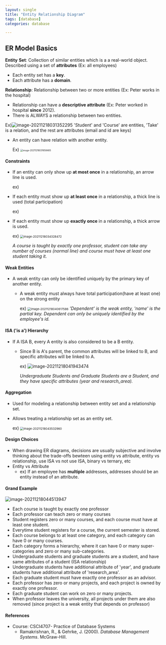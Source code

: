 ```yaml
---
layout: single
title: "Entity Relationship Diagram"
tags: [database]
categories: database

---
```


## ER Model Basics

**Entity** **Set**: Collection of similar entities which is a a real-world object. Described using a set of **attributes** (Ex: all employees)

- Each entity set has a **key**.
- Each attribute has a **domain**.

**Relationship**: Relationship between two or more entities (Ex: Peter works in the hospital)

- Relationship can have a **descriptive attribute** (Ex: Peter worked in hospital **since** 2012).
- There is ALWAYS a relationship between two entities.

Ex)![image-20211218031352295](/assets/images/image-20211218031352295.png)
'Student' and 'Course' are entities, 'Take' is a relation, and the rest are attributes (email and id are keys)

- An entity can have relation with another entity.

  Ex) <img src="/assets/images/image-20211218031658465.png" alt="image-20211218031658465" style="zoom:50%;" />

#### Constraints

- If an entity can only show up **at most once** in a relationship, an arrow line is used.

  ex) 

- If each entity must show up **at least once** in a relationship, a thick line is used (total participation)

  ex)

- If each entity must show up **exactly once** in a relationship, a thick arrow is used. 

  ex) <img src="/assets/images/image-20211218034328472.png" alt="image-20211218034328472" style="zoom:67%;" />

  *A course is taught by exactly one professor, student can take any number of courses (normal line) and course must have at least one student taking it.* 

#### Weak Entities

- A weak entity can only be identified uniquely by the primary key of another entity. 

  - A weak entity must always have total participation(have at least one) on the strong entity

    ex) <img src="/assets/images/image-20211218040617586.png" alt="image-20211218040617586" style="zoom:67%;" />
    *'Dependent' is the weak entity, 'name' is the partial key. Dependent can only be uniquely identified by the employee's id.* 

#### ISA ('is a') Hierarchy

- If A ISA B, every A entity is also considered to be a B entity. 

  - Since B is A's parent, the common attributes will be linked to B, and specific attributes will be linked to A.

    ex) ![image-20211218041943474](/assets/images/image-20211218041943474.png)

    *Undergraduate Students and Graduate Students are a Student, and they have specific attributes (year and research_area).*

#### Aggregation

- Used for modeling a relationship between entity set and a relationship set.

- Allows treating a relationship set as an entity set.

  ex) <img src="/assets/images/image-20211218043532960.png" alt="image-20211218043532960" style="zoom:67%;" />

#### Design Choices

- When drawing ER diagrams, decisions are usually subjective and involve thinking about the trade-offs bewteen using entity vs attribute, entity vs relationship, use ISA vs not use ISA, binary vs ternary, etc
- Entity vs Attribute
  - ex) If an employee has **multiple** addresses, addresses should be an entity instead of an attribute. 

#### Grand Example

![image-20211218044513947](/assets/images/image-20211218044513947.png)

- Each course is taught by exactly one professor
- Each professor can teach zero or many courses
- Student registers zero or many courses, and each course must have at least one student.
- Everytime student registers for a course, the current semester is stored.
- Each course belongs to at least one category, and each category can have 0 or many courses.
- Each category forms a hierarchy, where it can have 0 or many super-categories and zero or many sub-categories. 
- Undergraduate students and graduate students are a student, and have same attributes of a student (ISA relationship)
- Undergraduate students have additional attribute of 'year', and graduate students have additional attribute of 'research_area'.
- Each graduate student must have exactly one professor as an advisor. 
- Each professor has zero or many projects, and each project is owned by exactly one professor.
- Each graduate student can work on zero or many projects. 
- When professor leaves the university, all projects under them are also removed (since project is a weak entity that depends on professor) 

#### References

- Course: CSCI4707- Practice of Database Systems
  - Ramakrishnan, R., & Gehrke, J. (2000). *Database Management Systems*. McGraw-Hill. 

